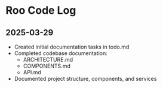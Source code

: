 # Roo Code Log

## 2025-03-29
- Created initial documentation tasks in todo.md
- Completed codebase documentation:
  - ARCHITECTURE.md
  - COMPONENTS.md
  - API.md
- Documented project structure, components, and services